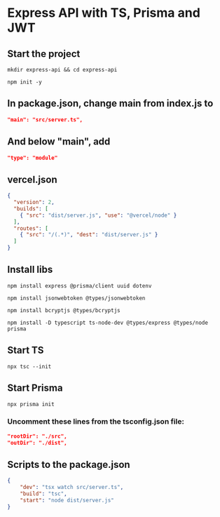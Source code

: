 # Express API with TS, Prisma and JWT

## Start the project

```shell
mkdir express-api && cd express-api
```

```shell
npm init -y
```

## In package.json, change main from index.js to

```json
"main": "src/server.ts",
```

## And below "main", add

```json
"type": "module"
```

## vercel.json

```json
{
  "version": 2,
  "builds": [
    { "src": "dist/server.js", "use": "@vercel/node" }
  ],
  "routes": [
    { "src": "/(.*)", "dest": "dist/server.js" }
  ]
}
```

## Install libs

```shell
npm install express @prisma/client uuid dotenv
```

```shell
npm install jsonwebtoken @types/jsonwebtoken
```

```shell
npm install bcryptjs @types/bcryptjs
```

```shell
npm install -D typescript ts-node-dev @types/express @types/node prisma
```
## Start TS

```shell
npx tsc --init
```

## Start Prisma

```shell
npx prisma init
```

### Uncomment these lines from the tsconfig.json file:

```json
"rootDir": "./src",
"outDir": "./dist",
```

## Scripts to the package.json

```json
{
    "dev": "tsx watch src/server.ts",
    "build": "tsc",
    "start": "node dist/server.js"
}
```
